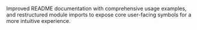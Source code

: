 Improved README documentation with comprehensive usage examples, and restructured module imports to expose core user-facing symbols for a more intuitive experience.
